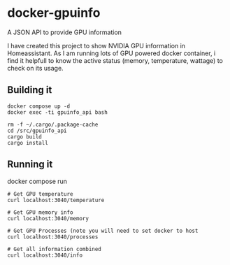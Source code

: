 # docker-gpuinfo
A JSON API to provide GPU information

I have created this project to show NVIDIA GPU information in Homeassistant.
As I am running lots of GPU powered docker container, i find it helpfull to know the active status (memory, temperature, wattage) to check on its usage.

## Building it
```
docker compose up -d
docker exec -ti gpuinfo_api bash

rm -f ~/.cargo/.package-cache
cd /src/gpuinfo_api
cargo build
cargo install
```

## Running it
docker compose run
```
# Get GPU temperature
curl localhost:3040/temperature

# Get GPU memory info
curl localhost:3040/memory

# Get GPU Processes (note you will need to set docker to host
curl localhost:3040/processes

# Get all information combined
curl localhost:3040/info

```

